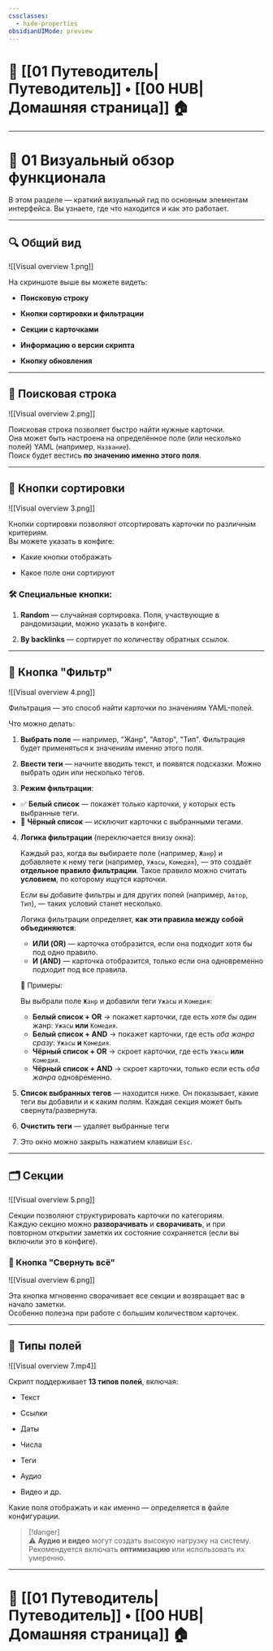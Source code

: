 ```yaml
---
cssclasses:
  - hide-properties
obsidianUIMode: preview
---
```

# 🧭 [[01 Путеводитель|Путеводитель]] • [[00 HUB|Домашняя страница]] 🏠

---
# 📸 **01 Визуальный обзор функционала**

В этом разделе — краткий визуальный гид по основным элементам интерфейса. Вы узнаете, где что находится и как это работает.

---

## 🔍 Общий вид

![[Visual overview 1.png]]

На скриншоте выше вы можете видеть:

- **Поисковую строку**
    
- **Кнопки сортировки и фильтрации**
    
- **Секции с карточками**
    
- **Информацию о версии скрипта**
    
- **Кнопку обновления**
    

---

## 🔎 Поисковая строка

![[Visual overview 2.png]]

Поисковая строка позволяет быстро найти нужные карточки.  
Она может быть настроена на определённое поле (или несколько полей) YAML (например, `Название`).  
Поиск будет вестись **по значению именно этого поля**.

---

## 🧭 Кнопки сортировки

![[Visual overview 3.png]]

Кнопки сортировки позволяют отсортировать карточки по различным критериям.  
Вы можете указать в конфиге:

- Какие кнопки отображать
    
- Какое поле они сортируют

### 🛠 Специальные кнопки:

1. **Random** — случайная сортировка. Поля, участвующие в рандомизации, можно указать в конфиге.
    
2. **By backlinks** — сортирует по количеству обратных ссылок.

---

## 🧪 Кнопка **"Фильтр"**

![[Visual overview 4.png]]

Фильтрация — это способ найти карточки по значениям YAML-полей.

Что можно делать:

1. **Выбрать поле** — например, "Жанр", "Автор", "Тип". Фильтрация будет применяться к значениям именно этого поля.

2. **Ввести теги** — начните вводить текст, и появятся подсказки. Можно выбрать один или несколько тегов.

3. **Режим фильтрации**:
- ✅ **Белый список** — покажет только карточки, у которых есть выбранные теги.
- 🚫 **Чёрный список** — исключит карточки с выбранными тегами.

4. **Логика фильтрации** (переключается внизу окна):

	Каждый раз, когда вы выбираете поле (например, `Жанр`) и добавляете к нему теги (например, `Ужасы`, `Комедия`), — это создаёт **отдельное правило фильтрации**. Такое правило можно считать **условием**, по которому ищутся карточки.

	Если вы добавите фильтры и для других полей (например, `Автор`, `Тип`), — таких условий станет несколько.

	Логика фильтрации определяет, **как эти правила между собой объединяются**:

	- **ИЛИ (OR)** — карточка отобразится, если она подходит хотя бы под одно правило.
	- **И (AND)** — карточка отобразится, только если она одновременно подходит под все правила.

	🔎 Примеры:
	
	Вы выбрали поле `Жанр` и добавили теги `Ужасы` и `Комедия`:
	
	- **Белый список + OR** → покажет карточки, где есть *хотя бы один* жанр: `Ужасы` **или** `Комедия`.
	- **Белый список + AND** → покажет карточки, где есть *оба жанра сразу*: `Ужасы` **и** `Комедия`.
	- **Чёрный список + OR** → скроет карточки, где есть `Ужасы` **или** `Комедия`.
	- **Чёрный список + AND** → скроет карточки, только если есть *оба жанра* одновременно.


5. **Список выбранных тегов** — находится ниже. Он показывает, какие теги вы добавили и к каким полям. Каждая секция может быть свернута/развернута.

6. **Очистить теги** — удаляет выбранные теги

7. Это окно можно закрыть нажатием клавиши `Esc`.


---
## 🗂 Секции

![[Visual overview 5.png]]

Секции позволяют структурировать карточки по категориям.  
Каждую секцию можно **разворачивать** и **сворачивать**, и при повторном открытии заметки их состояние сохраняется (если вы включили это в конфиге).

### 🔘 Кнопка **"Свернуть всё"**

![[Visual overview 6.png]]

Эта кнопка мгновенно сворачивает все секции и возвращает вас в начало заметки.  
Особенно полезна при работе с большим количеством карточек.

---

## 🧩 Типы полей

![[Visual overview 7.mp4]]

Скрипт поддерживает **13 типов полей**, включая:

- Текст
    
- Ссылки
    
- Даты
    
- Числа
    
- Теги
    
- Аудио
    
- Видео и др.
    

Какие поля отображать и как именно — определяется в файле конфигурации.

> [!danger]  
> ⚠ **Аудио и видео** могут создать высокую нагрузку на систему.  
> Рекомендуется включать **оптимизацию** или использовать их умеренно.

---
# 🧭 [[01 Путеводитель|Путеводитель]] • [[00 HUB|Домашняя страница]] 🏠